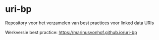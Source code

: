 # uri-bp
Repository voor het verzamelen van best practices voor linked data URIs

Werkversie best practice: https://marinusvonhof.github.io/uri-bp
